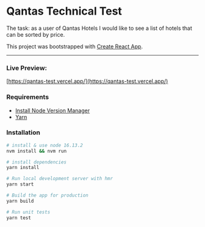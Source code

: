 # Qantas Technical Test

The task: as a user of Qantas Hotels I would like to see a list of hotels that can be sorted by price.

This project was bootstrapped with [Create React App](https://github.com/facebook/create-react-app).

---

### Live Preview:

[https://qantas-test.vercel.app/](https://qantas-test.vercel.app/)

### Requirements

- [Install Node Version Manager](https://github.com/creationix/nvm)
- [Yarn](https://yarnpkg.com/en/docs/install)

### Installation

```bash
# install & use node 16.13.2
nvm install && nvm run

# install dependencies
yarn install

# Run local development server with hmr
yarn start

# Build the app for production
yarn build

# Run unit tests
yarn test
```
